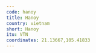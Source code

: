 ```yaml
---
code: hanoy
title: Hanoy
country: vietnam
short: Hanoy
itu: VTN
coordinates: 21.13667,105.41833
---
```

